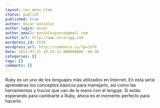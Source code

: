 ```yaml
---
layout: nav_menu_item
status: publish
published: true
author: Oscar González
author_login: oscar
author_email: gonzalezgreco@gmail.com
author_url: http://www.oscarvgg.com
wordpress_id: 1576
wordpress_url: http://codehero.co/?p=1576
date: 2013-07-21 19:23:11.000000000 -04:30
categories: []
tags: []
comments: []
---
```

Ruby es un uno de los lenguajes más utilizados en Internet. En esta serie aprenderas los conceptos básicos para manejarlo, así como las herramientas y trucos que van de la mano con el lenguje. Si estás esperando para cambiarte a Ruby, ahora es el momento perfecto para hacerlo.
